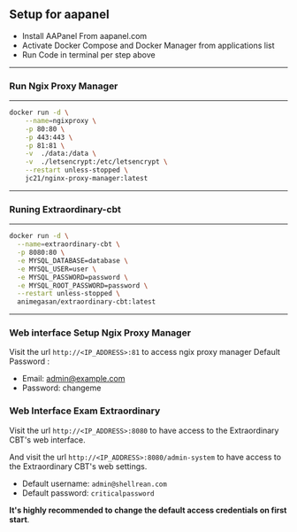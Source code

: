 ## Setup for aapanel

- Install AAPanel From aapanel.com
- Activate Docker Compose and Docker Manager from applications list 
- Run Code in terminal per step above
---
### Run Ngix Proxy Manager
-----
```bash
docker run -d \
    --name=ngixproxy \
    -p 80:80 \
    -p 443:443 \
    -p 81:81 \
    -v  ./data:/data \
    -v  ./letsencrypt:/etc/letsencrypt \
    --restart unless-stopped \
    jc21/nginx-proxy-manager:latest 
```        
-----
### Runing Extraordinary-cbt
-----
```bash
docker run -d \
  --name=extraordinary-cbt \
  -p 8080:80 \
  -e MYSQL_DATABASE=database \
  -e MYSQL_USER=user \
  -e MYSQL_PASSWORD=password \
  -e MYSQL_ROOT_PASSWORD=password \
  --restart unless-stopped \
  animegasan/extraordinary-cbt:latest
```
  ----

### Web interface Setup Ngix Proxy Manager 
Visit the url `http://<IP_ADDRESS>:81` to access ngix proxy manager
Default Password :
- Email:    admin@example.com
- Password: changeme

### Web Interface Exam Extraordinary

Visit the url `http://<IP_ADDRESS>:8080` to have access to the Extraordinary CBT's web interface.

And visit the url `http://<IP_ADDRESS>:8080/admin-system` to have access to the Extraordinary CBT's web settings.

-   Default username: `admin@shellrean.com`
-   Default password: `criticalpassword`

**It's highly recommended to change the default access credentials on first start**.